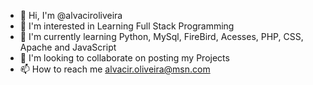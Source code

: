 - 👋 Hi, I'm @alvaciroliveira
- 👀 I'm interested in Learning Full Stack Programming
- 🌱 I'm currently learning Python, MySql, FireBird, Acesses, PHP, CSS, Apache and JavaScript
- 💞️ I'm looking to collaborate on posting my Projects
- 📫 How to reach me alvacir.oliveira@msn.com

<!---
alvaciroliveira/alvaciroliveira is a ✨ special ✨ repository because its `README.md` (this file) appears on your GitHub profile.
You can click the Preview link to take a look at your changes.
--->
